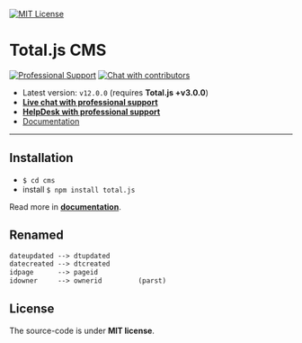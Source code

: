 [![MIT License][license-image]][license-url]

# Total.js CMS

[![Professional Support](https://www.totaljs.com/img/badge-support.svg)](https://www.totaljs.com/support/) [![Chat with contributors](https://www.totaljs.com/img/badge-chat.svg)](https://messenger.totaljs.com)

- Latest version: `v12.0.0` (requires __Total.js +v3.0.0__)
- [__Live chat with professional support__](https://messenger.totaljs.com)
- [__HelpDesk with professional support__](https://helpdesk.totaljs.com)
- [Documentation](https://wiki.totaljs.com?q=cms+welcome)

---

## Installation

- `$ cd cms`
- install `$ npm install total.js`

Read more in [__documentation__](https://wiki.totaljs.com/?q=cms+welcome).


## Renamed

```html
dateupdated --> dtupdated
datecreated --> dtcreated
idpage      --> pageid
idowner     --> ownerid         (parst)
```

## License

The source-code is under __MIT license__.

[license-image]: https://img.shields.io/badge/license-MIT-blue.svg?style=flat
[license-url]: license.txt
